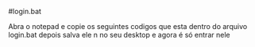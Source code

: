 #login.bat 

Abra o notepad e copie os seguintes codigos que esta dentro do arquivo login.bat depois salva ele n no seu desktop e agora é só entrar nele
